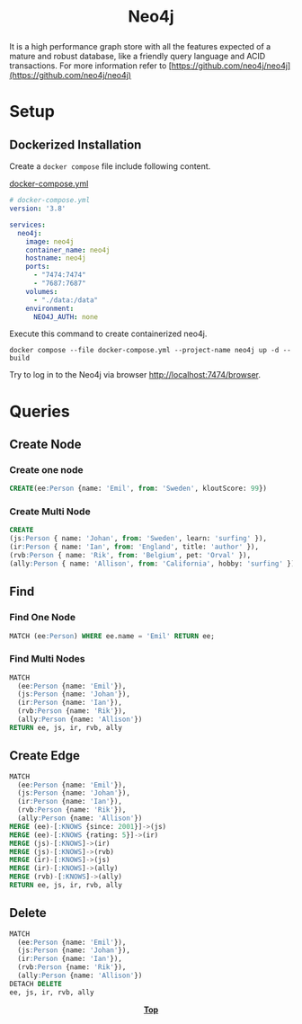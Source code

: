 # <p align="center">Neo4j</p>

It is a high performance graph store with all the features expected of a mature and robust database, like a friendly
query language and ACID transactions. For more information refer
to [https://github.com/neo4j/neo4j](https://github.com/neo4j/neo4j)

# Setup

## Dockerized Installation

Create a `docker compose` file include following content.

[docker-compose.yml](docker-compose.yml)

```yaml
# docker-compose.yml
version: '3.8'

services:
  neo4j:
    image: neo4j
    container_name: neo4j
    hostname: neo4j
    ports:
      - "7474:7474"
      - "7687:7687"
    volumes:
      - "./data:/data"
    environment:
      NEO4J_AUTH: none

```

Execute this command to create containerized neo4j.

```shell
docker compose --file docker-compose.yml --project-name neo4j up -d --build

```

Try to log in to the Neo4j via browser [http://localhost:7474/browser](http://localhost:7474/browser).

# Queries

## Create Node

### Create one node

```sql
CREATE(ee:Person {name: 'Emil', from: 'Sweden', kloutScore: 99})
  ```     

### Create Multi Node

```sql
CREATE
(js:Person { name: 'Johan', from: 'Sweden', learn: 'surfing' }),
(ir:Person { name: 'Ian', from: 'England', title: 'author' }),
(rvb:Person { name: 'Rik', from: 'Belgium', pet: 'Orval' }),
(ally:Person { name: 'Allison', from: 'California', hobby: 'surfing' }) 
```

## Find

### Find One Node

```sql
MATCH (ee:Person) WHERE ee.name = 'Emil' RETURN ee;
```

### Find Multi Nodes

```sql
MATCH 
  (ee:Person {name: 'Emil'}),
  (js:Person {name: 'Johan'}),
  (ir:Person {name: 'Ian'}),
  (rvb:Person {name: 'Rik'}),
  (ally:Person {name: 'Allison'})
RETURN ee, js, ir, rvb, ally
```

## Create Edge

```sql
MATCH 
  (ee:Person {name: 'Emil'}),
  (js:Person {name: 'Johan'}),
  (ir:Person {name: 'Ian'}),
  (rvb:Person {name: 'Rik'}),
  (ally:Person {name: 'Allison'})
MERGE (ee)-[:KNOWS {since: 2001}]->(js)
MERGE (ee)-[:KNOWS {rating: 5}]->(ir)
MERGE (js)-[:KNOWS]->(ir)
MERGE (js)-[:KNOWS]->(rvb)
MERGE (ir)-[:KNOWS]->(js)
MERGE (ir)-[:KNOWS]->(ally)
MERGE (rvb)-[:KNOWS]->(ally)
RETURN ee, js, ir, rvb, ally


```

## Delete

```sql
MATCH 
  (ee:Person {name: 'Emil'}),
  (js:Person {name: 'Johan'}),
  (ir:Person {name: 'Ian'}),
  (rvb:Person {name: 'Rik'}),
  (ally:Person {name: 'Allison'})
DETACH DELETE
ee, js, ir, rvb, ally

```

**<p align="center"> [Top](#neo4j) </p>**